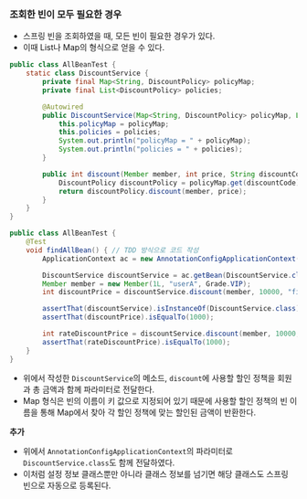 ### 조회한 빈이 모두 필요한 경우
- 스프링 빈을 조회하였을 때, 모든 빈이 필요한 경우가 있다.
- 이때 List나 Map의 형식으로 얻을 수 있다.

```java
public class AllBeanTest {
    static class DiscountService {
        private final Map<String, DiscountPolicy> policyMap;
        private final List<DiscountPolicy> policies;

        @Autowired
        public DiscountService(Map<String, DiscountPolicy> policyMap, List<DiscountPolicy> policies) {
            this.policyMap = policyMap;
            this.policies = policies;
            System.out.println("policyMap = " + policyMap);
            System.out.println("policies = " + policies);
        }

        public int discount(Member member, int price, String discountCode) {
            DiscountPolicy discountPolicy = policyMap.get(discountCode); // 등록된 빈 이름으로 빈 조회
            return discountPolicy.discount(member, price);
        }
    }
}
```

```java
public class AllBeanTest {
    @Test
    void findAllBean() { // TDD 방식으로 코드 작성
        ApplicationContext ac = new AnnotationConfigApplicationContext(AutoAppConfig.class, DiscountService.class);

        DiscountService discountService = ac.getBean(DiscountService.class);
        Member member = new Member(1L, "userA", Grade.VIP);
        int discountPrice = discountService.discount(member, 10000, "fixDiscountPolicy");

        assertThat(discountService).isInstanceOf(DiscountService.class);
        assertThat(discountPrice).isEqualTo(1000);

        int rateDiscountPrice = discountService.discount(member, 10000, "rateDiscountPolicy");
        assertThat(rateDiscountPrice).isEqualTo(1000);
    }
}
```
- 위에서 작성한 `DiscountService`의 메소드, `discount`에 사용할 할인 정책을 회원과 총 금액과 함께 파라미터로 전달한다.
- Map 형식은 빈의 이름이 키 값으로 지정되어 있기 때문에 사용할 할인 정책의 빈 이름을 통해 Map에서 찾아 각 할인 정책에 맞는 할인된 금액이 반환한다.

**추가**
- 위에서 `AnnotationConfigApplicationContext`의 파라미터로 `DiscountService.class`도 함께 전달하였다.
- 이처럼 설정 정보 클래스뿐만 아니라 클래스 정보를 넘기면 해당 클래스도 스프링 빈으로 자동으로 등록된다.